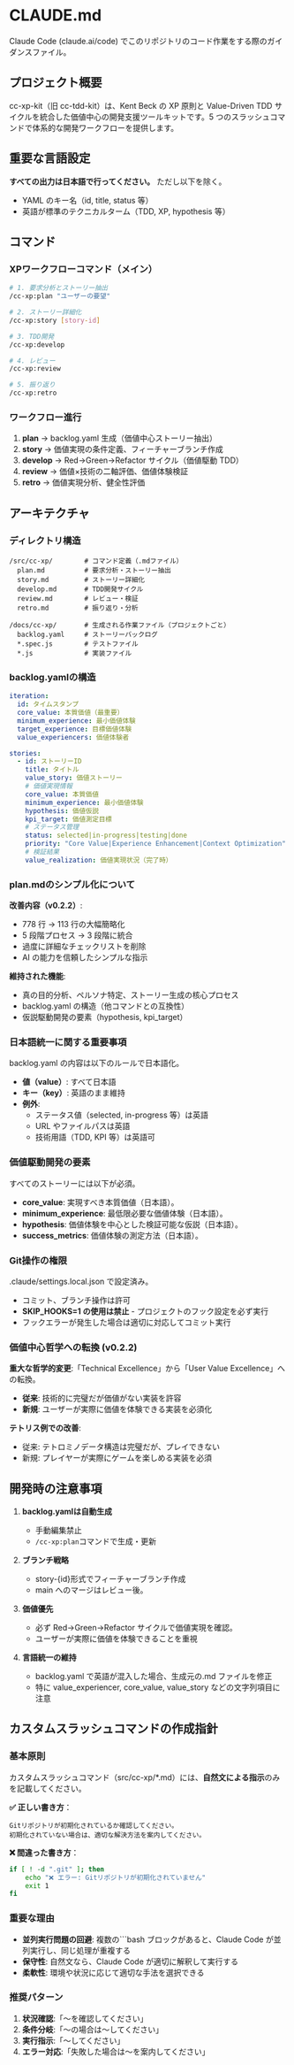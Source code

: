 # CLAUDE.md

Claude Code (claude.ai/code) でこのリポジトリのコード作業をする際のガイダンスファイル。

## プロジェクト概要

cc-xp-kit（旧 cc-tdd-kit）は、Kent Beck の XP 原則と Value-Driven TDD サイクルを統合した価値中心の開発支援ツールキットです。5 つのスラッシュコマンドで体系的な開発ワークフローを提供します。

## 重要な言語設定

**すべての出力は日本語で行ってください。** ただし以下を除く。
- YAML のキー名（id, title, status 等）
- 英語が標準のテクニカルターム（TDD, XP, hypothesis 等）

## コマンド

### XPワークフローコマンド（メイン）

```bash
# 1. 要求分析とストーリー抽出
/cc-xp:plan "ユーザーの要望"

# 2. ストーリー詳細化
/cc-xp:story [story-id]

# 3. TDD開発
/cc-xp:develop

# 4. レビュー
/cc-xp:review

# 5. 振り返り
/cc-xp:retro
```

### ワークフロー進行

1. **plan** → backlog.yaml 生成（価値中心ストーリー抽出）
2. **story** → 価値実現の条件定義、フィーチャーブランチ作成
3. **develop** → Red→Green→Refactor サイクル（価値駆動 TDD）
4. **review** → 価値×技術の二軸評価、価値体験検証
5. **retro** → 価値実現分析、健全性評価

## アーキテクチャ

### ディレクトリ構造

```
/src/cc-xp/        # コマンド定義（.mdファイル）
  plan.md          # 要求分析・ストーリー抽出
  story.md         # ストーリー詳細化
  develop.md       # TDD開発サイクル
  review.md        # レビュー・検証
  retro.md         # 振り返り・分析

/docs/cc-xp/       # 生成される作業ファイル（プロジェクトごと）
  backlog.yaml     # ストーリーバックログ
  *.spec.js        # テストファイル
  *.js             # 実装ファイル
```

### backlog.yamlの構造

```yaml
iteration:
  id: タイムスタンプ
  core_value: 本質価値（最重要）
  minimum_experience: 最小価値体験
  target_experience: 目標価値体験
  value_experiencers: 価値体験者

stories:
  - id: ストーリーID
    title: タイトル
    value_story: 価値ストーリー
    # 価値実現情報
    core_value: 本質価値
    minimum_experience: 最小価値体験
    hypothesis: 価値仮説
    kpi_target: 価値測定目標
    # ステータス管理
    status: selected|in-progress|testing|done
    priority: "Core Value|Experience Enhancement|Context Optimization"
    # 検証結果
    value_realization: 価値実現状況（完了時）
```

### plan.mdのシンプル化について

**改善内容（v0.2.2）**:
- 778 行 → 113 行の大幅簡略化
- 5 段階プロセス → 3 段階に統合
- 過度に詳細なチェックリストを削除
- AI の能力を信頼したシンプルな指示

**維持された機能**:
- 真の目的分析、ペルソナ特定、ストーリー生成の核心プロセス
- backlog.yaml の構造（他コマンドとの互換性）
- 仮説駆動開発の要素（hypothesis, kpi_target）

### 日本語統一に関する重要事項

backlog.yaml の内容は以下のルールで日本語化。
- **値（value）**: すべて日本語
- **キー（key）**: 英語のまま維持
- **例外**:
  - ステータス値（selected, in-progress 等）は英語
  - URL やファイルパスは英語
  - 技術用語（TDD, KPI 等）は英語可

### 価値駆動開発の要素

すべてのストーリーには以下が必須。
- **core_value**: 実現すべき本質価値（日本語）。
- **minimum_experience**: 最低限必要な価値体験（日本語）。
- **hypothesis**: 価値体験を中心とした検証可能な仮説（日本語）。
- **success_metrics**: 価値体験の測定方法（日本語）。

### Git操作の権限

.claude/settings.local.json で設定済み。
- コミット、ブランチ操作は許可
- **SKIP_HOOKS=1 の使用は禁止** - プロジェクトのフック設定を必ず実行
- フックエラーが発生した場合は適切に対応してコミット実行

### 価値中心哲学への転換 (v0.2.2)

**重大な哲学的変更**:「Technical Excellence」から「User Value Excellence」への転換。
- **従来**: 技術的に完璧だが価値がない実装を許容
- **新規**: ユーザーが実際に価値を体験できる実装を必須化

**テトリス例での改善**:
- 従来: テトロミノデータ構造は完璧だが、プレイできない
- 新規: プレイヤーが実際にゲームを楽しめる実装を必須

## 開発時の注意事項

1. **backlog.yamlは自動生成**
   - 手動編集禁止
   - `/cc-xp:plan`コマンドで生成・更新

2. **ブランチ戦略**
   - story-{id}形式でフィーチャーブランチ作成
   - main へのマージはレビュー後。

3. **価値優先**
   - 必ず Red→Green→Refactor サイクルで価値実現を確認。
   - ユーザーが実際に価値を体験できることを重視

4. **言語統一の維持**
   - backlog.yaml で英語が混入した場合、生成元の.md ファイルを修正
   - 特に value_experiencer, core_value, value_story などの文字列項目に注意

## カスタムスラッシュコマンドの作成指針

### 基本原則

カスタムスラッシュコマンド（src/cc-xp/*.md）には、**自然文による指示**のみを記載してください。

**✅ 正しい書き方**：
```
Gitリポジトリが初期化されているか確認してください。
初期化されていない場合は、適切な解決方法を案内してください。
```

**❌ 間違った書き方**：
```bash
if [ ! -d ".git" ]; then
    echo "❌ エラー: Gitリポジトリが初期化されていません"
    exit 1
fi
```

### 重要な理由

- **並列実行問題の回避**: 複数の```bash ブロックがあると、Claude Code が並列実行し、同じ処理が重複する
- **保守性**: 自然文なら、Claude Code が適切に解釈して実行する
- **柔軟性**: 環境や状況に応じて適切な手法を選択できる

### 推奨パターン

1. **状況確認**:「〜を確認してください」
2. **条件分岐**:「〜の場合は〜してください」
3. **実行指示**:「〜してください」
4. **エラー対応**:「失敗した場合は〜を案内してください」

